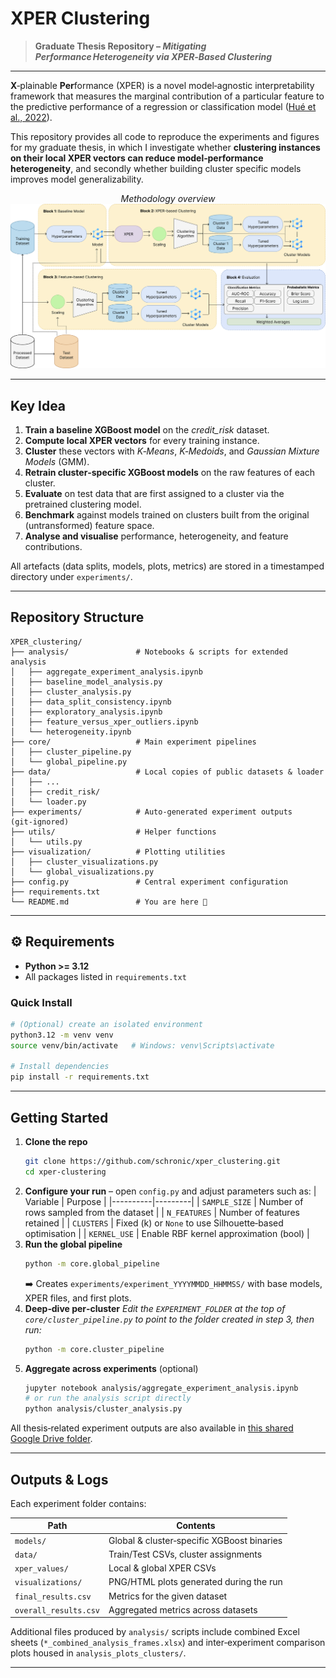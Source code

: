 # XPER Clustering

> **Graduate Thesis Repository – _Mitigating Performance Heterogeneity via XPER‑Based Clustering_**

---

**X**‑plainable **Per**formance (XPER) is a novel model‑agnostic interpretability framework that measures the marginal contribution of a particular feature to the predictive performance of a regression or classification model ([Hué et al., 2022](https://www.researchgate.net/publication/366212631_Explainable_Performance)). 

This repository provides all code to reproduce the experiments and figures for my graduate thesis, in which I investigate whether **clustering instances on their local XPER vectors can reduce model‑performance heterogeneity**, and secondly whether building cluster specific models improves model generalizability.

<p align="center">
  <em>Methodology overview</em><br>
  <!-- Update the path once the image is committed -->
  <img src="assets/image.png" width="650" alt="Flowchart of the experimental pipeline"/>
</p>

---

## Key Idea

1. **Train a baseline XGBoost model** on the *credit_risk* dataset.
2. **Compute local XPER vectors** for every training instance.
3. **Cluster** these vectors with *K‑Means*, *K‑Medoids*, and *Gaussian Mixture Models* (GMM).
4. **Retrain cluster‑specific XGBoost models** on the raw features of each cluster.
5. **Evaluate** on test data that are first assigned to a cluster via the pretrained clustering model.
6. **Benchmark** against models trained on clusters built from the original (untransformed) feature space.
7. **Analyse and visualise** performance, heterogeneity, and feature contributions.

All artefacts (data splits, models, plots, metrics) are stored in a timestamped directory under `experiments/`.

---

## Repository Structure

```text
XPER_clustering/
├── analysis/               # Notebooks & scripts for extended analysis
│   ├── aggregate_experiment_analysis.ipynb
│   ├── baseline_model_analysis.py
│   ├── cluster_analysis.py
│   ├── data_split_consistency.ipynb
│   ├── exploratory_analysis.ipynb
│   ├── feature_versus_xper_outliers.ipynb
│   └── heterogeneity.ipynb
├── core/                   # Main experiment pipelines
│   ├── cluster_pipeline.py
│   └── global_pipeline.py
├── data/                   # Local copies of public datasets & loader
│   ├── ...
│   ├── credit_risk/
│   └── loader.py
├── experiments/            # Auto‑generated experiment outputs (git‑ignored)
├── utils/                  # Helper functions
│   └── utils.py
├── visualization/          # Plotting utilities
│   ├── cluster_visualizations.py
│   └── global_visualizations.py
├── config.py               # Central experiment configuration
├── requirements.txt
└── README.md               # You are here 🚀
```

---

## ⚙️ Requirements

* **Python >= 3.12**
* All packages listed in `requirements.txt`

### Quick Install

```bash
# (Optional) create an isolated environment
python3.12 -m venv venv
source venv/bin/activate   # Windows: venv\Scripts\activate

# Install dependencies
pip install -r requirements.txt
```

---

## Getting Started

1. **Clone the repo**
   ```bash
   git clone https://github.com/schronic/xper_clustering.git
   cd xper-clustering
   ```
2. **Configure your run** – open `config.py` and adjust parameters such as:
   | Variable | Purpose |
   |----------|---------|
   | `SAMPLE_SIZE` | Number of rows sampled from the dataset |
   | `N_FEATURES`  | Number of features retained |
   | `CLUSTERS`    | Fixed \(k\) or `None` to use Silhouette‑based optimisation |
   | `KERNEL_USE`  | Enable RBF kernel approximation (bool) |
3. **Run the global pipeline**
   ```bash
   python -m core.global_pipeline
   ```
   ➡️ Creates `experiments/experiment_YYYYMMDD_HHMMSS/` with base models, XPER files, and first plots.
4. **Deep‑dive per‑cluster**
   *Edit the `EXPERIMENT_FOLDER` at the top of `core/cluster_pipeline.py` to point to the folder created in step 3, then run:*
   ```bash
   python -m core.cluster_pipeline
   ```
5. **Aggregate across experiments** (optional)
   ```bash
   jupyter notebook analysis/aggregate_experiment_analysis.ipynb
   # or run the analysis script directly
   python analysis/cluster_analysis.py
   ```

All thesis‑related experiment outputs are also available in [this shared Google Drive folder](https://drive.google.com/drive/folders/1kPobSBmtKVLTsMx6glIjV_CHd4ns2Z1F?usp=sharing).

---

## Outputs & Logs

Each experiment folder contains:

| Path | Contents |
|------|----------|
| `models/` | Global & cluster‑specific XGBoost binaries |
| `data/`   | Train/Test CSVs, cluster assignments |
| `xper_values/` | Local & global XPER CSVs |
| `visualizations/` | PNG/HTML plots generated during the run |
| `final_results.csv` | Metrics for the given dataset |
| `overall_results.csv` | Aggregated metrics across datasets |

Additional files produced by `analysis/` scripts include combined Excel sheets (`*_combined_analysis_frames.xlsx`) and inter‑experiment comparison plots housed in `analysis_plots_clusters/`.

---
